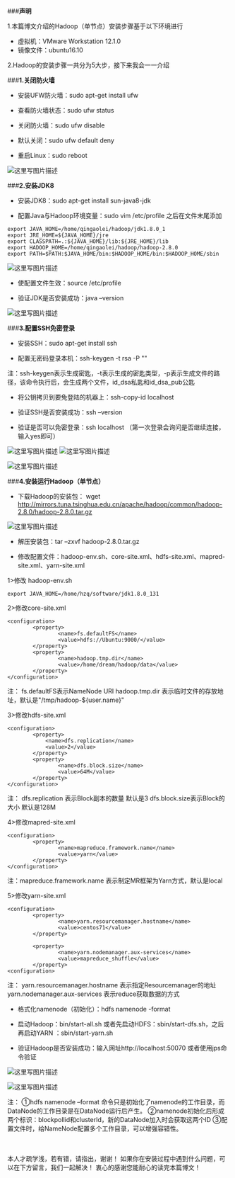 ###**声明**

1.本篇博文介绍的Hadoop（单节点）安装步骤基于以下环境进行

* 虚拟机：VMware Workstation 12.1.0
* 镜像文件：ubuntu16.10

2.Hadoop的安装步骤一共分为5大步，接下来我会一一介绍

###**1.关闭防火墙**

* 安装UFW防火墙：sudo apt-get install ufw

* 查看防火墙状态：sudo ufw status

* 关闭防火墙：sudo ufw disable 

* 默认关闭：sudo ufw default deny 

* 重启Linux：sudo reboot

![这里写图片描述](http://img.blog.csdn.net/20170728111432100?watermark/2/text/aHR0cDovL2Jsb2cuY3Nkbi5uZXQvYmFpeWVfeGluZw==/font/5a6L5L2T/fontsize/400/fill/I0JBQkFCMA==/dissolve/70/gravity/SouthEast)

###**2.安装JDK8**

* 安装JDK8：sudo apt-get install sun-java8-jdk

* 配置Java与Hadoop环境变量：sudo vim /etc/profile  之后在文件末尾添加

```
export JAVA_HOME=/home/qingaolei/hadoop/jdk1.8.0_1
export JRE_HOME=${JAVA_HOME}/jre
export CLASSPATH=.:${JAVA_HOME}/lib:${JRE_HOME}/lib
export HADOOP_HOME=/home/qingaolei/hadoop/hadoop-2.8.0
export PATH=$PATH:$JAVA_HOME/bin:$HADOOP_HOME/bin:$HADOOP_HOME/sbin

```

![这里写图片描述](http://img.blog.csdn.net/20170728125842103?watermark/2/text/aHR0cDovL2Jsb2cuY3Nkbi5uZXQvYmFpeWVfeGluZw==/font/5a6L5L2T/fontsize/400/fill/I0JBQkFCMA==/dissolve/70/gravity/SouthEast)

* 使配置文件生效：source /etc/profile

* 验证JDK是否安装成功：java –version

![这里写图片描述](http://img.blog.csdn.net/20170728130003766?watermark/2/text/aHR0cDovL2Jsb2cuY3Nkbi5uZXQvYmFpeWVfeGluZw==/font/5a6L5L2T/fontsize/400/fill/I0JBQkFCMA==/dissolve/70/gravity/SouthEast)

###**3.配置SSH免密登录**

* 安装SSH：sudo apt-get install ssh

* 配置无密码登录本机：ssh-keygen -t rsa -P "" 

注：ssh-keygen表示生成密匙，-t表示生成的密匙类型，-p表示生成文件的路径，该命令执行后，会生成两个文件，id_dsa私匙和id_dsa_pub公匙

* 将公钥拷贝到要免登陆的机器上：ssh-copy-id localhost

* 验证SSH是否安装成功：ssh –version

* 验证是否可以免密登录：ssh localhost （第一次登录会询问是否继续连接，输入yes即可）

![这里写图片描述](http://img.blog.csdn.net/20170728112910625?watermark/2/text/aHR0cDovL2Jsb2cuY3Nkbi5uZXQvYmFpeWVfeGluZw==/font/5a6L5L2T/fontsize/400/fill/I0JBQkFCMA==/dissolve/70/gravity/SouthEast)
![这里写图片描述](http://img.blog.csdn.net/20170728112928739?watermark/2/text/aHR0cDovL2Jsb2cuY3Nkbi5uZXQvYmFpeWVfeGluZw==/font/5a6L5L2T/fontsize/400/fill/I0JBQkFCMA==/dissolve/70/gravity/SouthEast)

![这里写图片描述](http://img.blog.csdn.net/20170728112957181?watermark/2/text/aHR0cDovL2Jsb2cuY3Nkbi5uZXQvYmFpeWVfeGluZw==/font/5a6L5L2T/fontsize/400/fill/I0JBQkFCMA==/dissolve/70/gravity/SouthEast)

###**4.安装运行Hadoop（单节点）**

* 下载Hadoop的安装包：
wget http://mirrors.tuna.tsinghua.edu.cn/apache/hadoop/common/hadoop-2.8.0/hadoop-2.8.0.tar.gz

![这里写图片描述](http://img.blog.csdn.net/20170728114624851?watermark/2/text/aHR0cDovL2Jsb2cuY3Nkbi5uZXQvYmFpeWVfeGluZw==/font/5a6L5L2T/fontsize/400/fill/I0JBQkFCMA==/dissolve/70/gravity/SouthEast)

* 解压安装包：tar –zxvf hadoop-2.8.0.tar.gz

* 修改配置文件：hadoop-env.sh、core-site.xml、hdfs-site.xml、mapred-site.xml、yarn-site.xml

1>修改 hadoop-env.sh 

```
export JAVA_HOME=/home/hzq/software/jdk1.8.0_131  
```

2>修改core-site.xml
```
<configuration>   
        <property>  
                <name>fs.defaultFS</name>  
                <value>hdfs://Ubuntu:9000/</value>  
        </property>  
        <property>  
                <name>hadoop.tmp.dir</name>  
                <value>/home/dream/hadoop/data</value>  
        </property>  
</configuration>
```
注：    fs.defaultFS表示NameNode URI
          hadoop.tmp.dir 表示临时文件的存放地址，默认是"/tmp/hadoop-${user.name}" 

3>修改hdfs-site.xml

```
<configuration>  
        <property>  
            <name>dfs.replication</name>  
            <value>2</value>  
        </property>  
        <property>  
                <name>dfs.block.size</name>  
                <value>64M</value>  
        </property>  
</configuration>  
```
注： dfs.replication 表示Block副本的数量  默认是3
          dfs.block.size表示Block的大小  默认是128M

4>修改mapred-site.xml

```
<configuration>  
        <property>  
                <name>mapreduce.framework.name</name>  
                <value>yarn</value>  
        </property>  
</configuration>
```
注：mapreduce.framework.name 表示制定MR框架为Yarn方式，默认是local

5>修改yarn-site.xml

```
<configuration>  
        <property>  
                <name>yarn.resourcemanager.hostname</name>  
                <value>centos71</value>  
        </property>  
  
        <property>  
                <name>yarn.nodemanager.aux-services</name>  
                <value>mapreduce_shuffle</value>  
        </property>  
<configuration> 
```
注： yarn.resourcemanager.hostname 表示指定Resourcemanager的地址
 yarn.nodemanager.aux-services 表示reduce获取数据的方式


* 格式化namenode（初始化）：hdfs namenode -format

* 启动Hadoop：bin/start-all.sh
 或者先启动HDFS：sbin/start-dfs.sh，之后再启动YARN ：sbin/start-yarn.sh

* 验证Hadoop是否安装成功：输入网址http://localhost:50070	
或者使用jps命令验证

![这里写图片描述](http://img.blog.csdn.net/20170728124559555?watermark/2/text/aHR0cDovL2Jsb2cuY3Nkbi5uZXQvYmFpeWVfeGluZw==/font/5a6L5L2T/fontsize/400/fill/I0JBQkFCMA==/dissolve/70/gravity/SouthEast)

![这里写图片描述](http://img.blog.csdn.net/20170728124748101?watermark/2/text/aHR0cDovL2Jsb2cuY3Nkbi5uZXQvYmFpeWVfeGluZw==/font/5a6L5L2T/fontsize/400/fill/I0JBQkFCMA==/dissolve/70/gravity/SouthEast)

注：
①hdfs namenode –format 命令只是初始化了namenode的工作目录，而DataNode的工作目录是在DataNode运行后产生。
②namenode初始化后形成两个标识：blockpollid和clusterId，新的DataNode加入时会获取这两个ID
③配置文件时，给NameNode配置多个工作目录，可以增强容错性。


<br>
<br>
本人才疏学浅，若有错，请指出，谢谢！ 
如果你在安装过程中遇到什么问题，可以在下方留言，我们一起解决！ 
衷心的感谢您能耐心的读完本篇博文！
